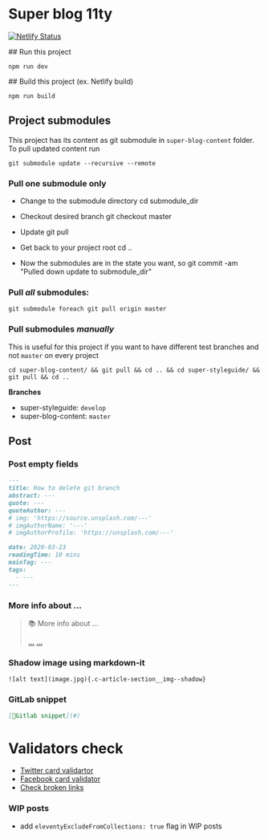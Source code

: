 # Super blog 11ty

[![Netlify Status](https://api.netlify.com/api/v1/badges/418bc946-0474-46c4-9bc3-48031743a7ef/deploy-status)](https://app.netlify.com/sites/blog-giuliachiola/deploys)

## Run this project

```
npm run dev
```

## Build this project (ex. Netlify build)

```
npm run build
```

## Project submodules

This project has its content as git submodule in `super-blog-content` folder.
To pull updated content run

```shell
git submodule update --recursive --remote
```

### Pull **one** submodule only

* Change to the submodule directory
cd submodule_dir

* Checkout desired branch
git checkout master

* Update
git pull

* Get back to your project root
cd ..

* Now the submodules are in the state you want, so
git commit -am "Pulled down update to submodule_dir"

### Pull *all* submodules:

```shell
git submodule foreach git pull origin master
```

### Pull submodules *manually*

This is useful for this project if you want to have different test branches and not `master` on every project

```shell
cd super-blog-content/ && git pull && cd .. && cd super-styleguide/ && git pull && cd ..
```

**Branches**

- super-styleguide: `develop`
- super-blog-content: `master`


## Post

### Post empty fields

```md
---
title: How to delete git branch
abstract: ---
quote: ---
quoteAuthor: ---
# img: 'https://source.unsplash.com/---'
# imgAuthorName: '---'
# imgAuthorProfile: 'https://unsplash.com/---'

date: 2020-03-23
readingTime: 10 mins
mainTag: ---
tags:
  - ---
---
```


### More info about ...

> 📚 More info about ...
>
> [...](...)
> [...](...)

### Shadow image using markdown-it

```
![alt text](image.jpg){.c-article-section__img--shadow}
```

### GitLab snippet

```md
[🦊Gitlab snippet](#)
```

# Validators check

- [Twitter card validartor](https://cards-dev.twitter.com/validator)
- [Facebook card validator](https://developers.facebook.com/tools/debug/)
- [Check broken links](https://www.drlinkcheck.com/)

### WIP posts

- add `eleventyExcludeFromCollections: true` flag in WIP posts
